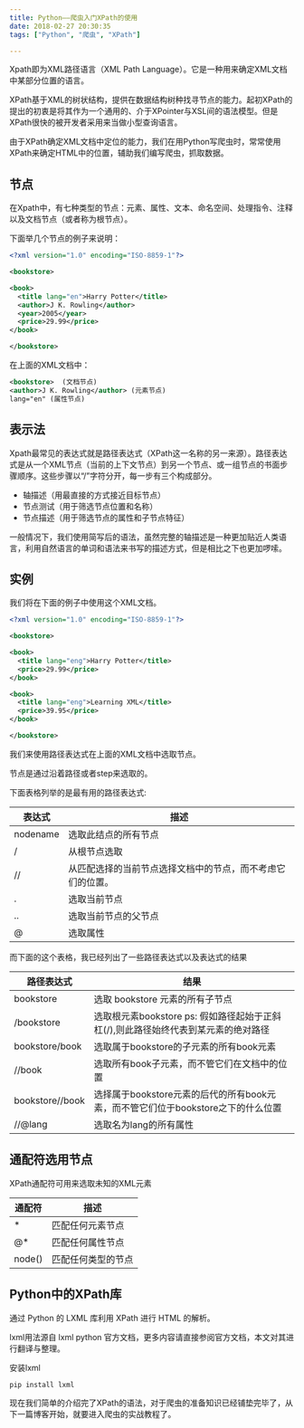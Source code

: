 ```yaml
---
title: Python——爬虫入门XPath的使用
date: 2018-02-27 20:30:35
tags: ["Python", "爬虫", "XPath"]

---
```


Xpath即为XML路径语言（XML Path Language）。它是一种用来确定XML文档中某部分位置的语言。

XPath基于XML的树状结构，提供在数据结构树种找寻节点的能力。起初XPath的提出的初衷是将其作为一个通用的、介于XPointer与XSL间的语法模型。但是XPath很快的被开发者采用来当做小型查询语言。

由于XPath确定XML文档中定位的能力，我们在用Python写爬虫时，常常使用XPath来确定HTML中的位置，辅助我们编写爬虫，抓取数据。

<!--more-->

## 节点

在Xpath中，有七种类型的节点：元素、属性、文本、命名空间、处理指令、注释以及文档节点（或者称为根节点）。

下面举几个节点的例子来说明：

```xml
<?xml version="1.0" encoding="ISO-8859-1"?>

<bookstore>

<book>
  <title lang="en">Harry Potter</title>
  <author>J K. Rowling</author> 
  <year>2005</year>
  <price>29.99</price>
</book>

</bookstore>
```

在上面的XML文档中：

```xml
<bookstore>  (文档节点)
<author>J K. Rowling</author> (元素节点)
lang="en" (属性节点)
```

## 表示法

Xpath最常见的表达式就是路径表达式（XPath这一名称的另一来源）。路径表达式是从一个XML节点（当前的上下文节点）到另一个节点、或一组节点的书面步骤顺序。这些步骤以“/”字符分开，每一步有三个构成部分。

- 轴描述（用最直接的方式接近目标节点）
- 节点测试（用于筛选节点位置和名称）
- 节点描述（用于筛选节点的属性和子节点特征）

一般情况下，我们使用简写后的语法，虽然完整的轴描述是一种更加贴近人类语言，利用自然语言的单词和语法来书写的描述方式，但是相比之下也更加啰嗦。


## 实例

我们将在下面的例子中使用这个XML文档。

```xml
<?xml version="1.0" encoding="ISO-8859-1"?>

<bookstore>

<book>
  <title lang="eng">Harry Potter</title>
  <price>29.99</price>
</book>

<book>
  <title lang="eng">Learning XML</title>
  <price>39.95</price>
</book>

</bookstore>
```

我们来使用路径表达式在上面的XML文档中选取节点。

节点是通过沿着路径或者step来选取的。

下面表格列举的是最有用的路径表达式:

表达式 | 描述
---- | ---
nodename | 选取此结点的所有节点
/ |  从根节点选取
// | 从匹配选择的当前节点选择文档中的节点，而不考虑它们的位置。
. | 选取当前节点
.. | 选取当前节点的父节点
@ | 选取属性

而下面的这个表格，我已经列出了一些路径表达式以及表达式的结果

路径表达式 | 结果
--- | ---
bookstore | 选取 bookstore 元素的所有子节点
/bookstore | 选取根元素bookstore ps: 假如路径起始于正斜杠(/),则此路径始终代表到某元素的绝对路径
bookstore/book | 选取属于bookstore的子元素的所有book元素 
//book | 选取所有book子元素，而不管它们在文档中的位置
bookstore//book | 选择属于bookstore元素的后代的所有book元素，而不管它们位于bookstore之下的什么位置
//@lang | 选取名为lang的所有属性


## 通配符选用节点

XPath通配符可用来选取未知的XML元素

通配符 | 描述
--- | ---
* | 匹配任何元素节点
@* | 匹配任何属性节点 
node() | 匹配任何类型的节点

## Python中的XPath库

通过 Python 的 LXML 库利用 XPath 进行 HTML 的解析。

lxml用法源自 lxml python 官方文档，更多内容请直接参阅官方文档，本文对其进行翻译与整理。

安装lxml

```
pip install lxml
```


现在我们简单的介绍完了XPath的语法，对于爬虫的准备知识已经铺垫完毕了，从下一篇博客开始，就要进入爬虫的实战教程了。